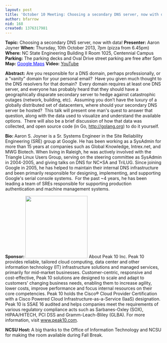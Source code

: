 ```yaml
---
layout: post
title: 'October 10 Meeting: Choosing a secondary DNS server, now with data!'
author: bfarrow
nid: 168
created: 1376317981
---
```

<strong>Topic:</strong> Choosing a secondary DNS server, now with data!
<strong>Presenter:</strong> Aaron Joyner
<strong>When:</strong> Thursday, 10th October 2013, 7pm (pizza from 6.45pm)
<strong>Where:</strong> NC State Engineering Building II Room 1025, Centennial Campus
<strong>Parking:</strong> The parking decks and Oval Drive street parking are free after 5pm
<strong>Map:</strong> <a href="https://maps.google.com/maps?f=q&amp;source=embed&amp;hl=en&amp;geocode=&amp;q=ncsu+dept+of+electrical+and+computer+engineering&amp;aq=&amp;sll=35.77222,-78.674281&amp;sspn=0.001717,0.002307&amp;num=10&amp;ie=UTF8&amp;hq=ncsu+dept+of+electrical+and+computer+engineering&amp;hnear=&amp;ll=35.772117,-78.673933&amp;spn=0.004856,0.004613&amp;t=h&amp;z=14&amp;iwloc=A&amp;cid=7201020630335914881" style="color:#0000FF;text-align:left">Google Maps</a>
<strong>Video:</strong> <!-- <a href="https://plus.google.com/u/0/b/100966474210194014634/100966474210194014634/posts">Hangout OnAir</a> --> <a href="https://www.youtube.com/watch?v=w39UYX_oizM">YouTube</a>

<strong>Abstract:</strong>
Are you responsible for a DNS domain, perhaps professionally, or a "vanity" domain for your personal email?  Have you given much thought to the DNS resolvers for that domain?  Every domain requires at least one DNS server, and everyone has probably heard that they should have a geographically disparate secondary server to hedge against catastrophic outages (network, building, etc).  Assuming you don’t have the luxury of a globally distributed set of datacenters, where should your secondary DNS server be hosted?  This talk will present one man's quest to answer that question, along with the data used to visualize and understand the available options.  There will also be a brief discussion of how that data was collected, and open source code (in Go, http://golang.org) to do it yourself.

<strong>Bio: </strong>
Aaron S. Joyner is a Sr. Systems Engineer in the Site Reliability Engineering (SRE) group at Google. He has been working as a SysAdmin for more than 15 years at companies such as Global Knowledge, Intrex.net, and MWG Biotech. When living in Raleigh, he was actively involved with the Triangle Linux Users Group, serving on the steering committee as SysAdmin in 2004-2005, and giving talks on DNS for NC*SA and TriLUG. Since joining Google in 2005, he has helped to maintain their internal DNS infrastructure and been primarily responsible for designing, implementing, and supporting Google's serial console systems.  For the past ~4 years, he has been leading a team of SREs responsible for supporting production authentication and machine management systems.

<strong>Sponsor: </strong>
<img src="http://trilug.org/~bfarrow/P10_logo_color_JPG.jpg" width=200>
About Peak 10 Inc.
Peak 10 provides reliable, tailored cloud computing, data center and other information technology (IT) infrastructure solutions and managed services, primarily for mid-market businesses.  Customer-centric, responsive and cost-effective, Peak 10 solutions are designed to scale and adapt to customers' changing business needs, enabling them to increase agility, lower costs, improve performance and focus internal resources on their core competencies. Peak 10 holds the Cisco® Cloud Provider Certification with a Cisco Powered Cloud Infrastructure-as-a-Service (IaaS) designation. Peak 10 is SSAE 16 audited and helps companies meet the requirements of various regulatory compliance acts such as Sarbanes-Oxley (SOX), HIPAA/HITECH, PCI DSS and Gramm-Leach-Bliley (GLBA). For more information, visit <a href="http://www.peak10.com">www.peak10.com</a>.

<strong>NCSU Host: </strong>
A big thanks to the Office of Information Technology and NCSU for making the room available during Fall Break.
